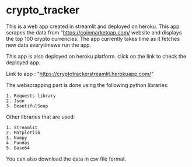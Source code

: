 # crypto_tracker

This is a web app created in streamlit and deployed on heroku. This app scrapes the data from "https://coinmarketcap.com/ website and displays the top 100 crypto currencies. The app currently takes time as it fetches new data everytimewe run the app.
  
This app is also deployed on heroku platform. click on the link to check the deployed app.

Link to app : "https://cryptotrackerstreamlit.herokuapp.com/"

The webscrapping part is done using the following python libraries: 
    
    1. Requests library
    2. Json 
    3. BeautifulSoup

Other libraries that are used:

    1. Streamlit 
    2. Matplotlib
    3. Numpy
    4. Pandas
    5. Base64 

You can also download the data in csv file format.

